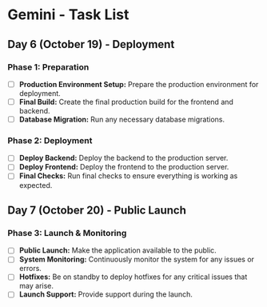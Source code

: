 # Gemini - Task List

## Day 6 (October 19) - Deployment

### Phase 1: Preparation
- [ ] **Production Environment Setup:** Prepare the production environment for deployment.
- [ ] **Final Build:** Create the final production build for the frontend and backend.
- [ ] **Database Migration:** Run any necessary database migrations.

### Phase 2: Deployment
- [ ] **Deploy Backend:** Deploy the backend to the production server.
- [ ] **Deploy Frontend:** Deploy the frontend to the production server.
- [ ] **Final Checks:** Run final checks to ensure everything is working as expected.

## Day 7 (October 20) - Public Launch

### Phase 3: Launch & Monitoring
- [ ] **Public Launch:** Make the application available to the public.
- [ ] **System Monitoring:** Continuously monitor the system for any issues or errors.
- [ ] **Hotfixes:** Be on standby to deploy hotfixes for any critical issues that may arise.
- [ ] **Launch Support:** Provide support during the launch.
